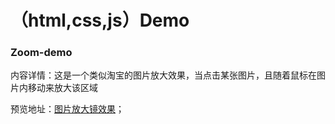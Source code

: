 # （html,css,js）Demo



### Zoom-demo

​	内容详情：这是一个类似淘宝的图片放大效果，当点击某张图片，且随着鼠标在图片内移动来放大该区域

预览地址：[图片放大镜效果](https://heiye-vn.github.io/html-css-javascript-Demo/Zoom-demo/index.html)；

